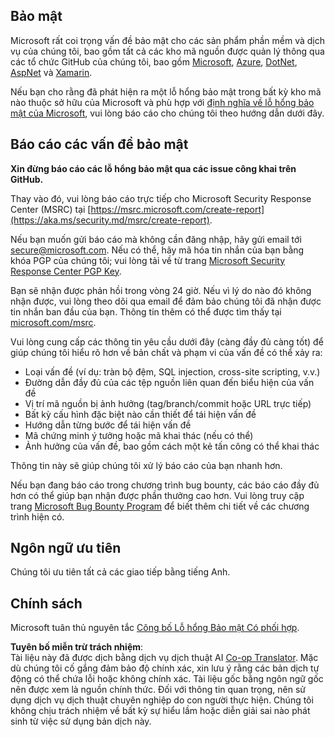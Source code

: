 <!--
CO_OP_TRANSLATOR_METADATA:
{
  "original_hash": "57f14126c1c6add76b3aef3844dfe4e3",
  "translation_date": "2025-05-09T04:19:55+00:00",
  "source_file": "SECURITY.md",
  "language_code": "vi"
}
-->
## Bảo mật

Microsoft rất coi trọng vấn đề bảo mật cho các sản phẩm phần mềm và dịch vụ của chúng tôi, bao gồm tất cả các kho mã nguồn được quản lý thông qua các tổ chức GitHub của chúng tôi, bao gồm [Microsoft](https://github.com/Microsoft), [Azure](https://github.com/Azure), [DotNet](https://github.com/dotnet), [AspNet](https://github.com/aspnet) và [Xamarin](https://github.com/xamarin).

Nếu bạn cho rằng đã phát hiện ra một lỗ hổng bảo mật trong bất kỳ kho mã nào thuộc sở hữu của Microsoft và phù hợp với [định nghĩa về lỗ hổng bảo mật của Microsoft](https://aka.ms/security.md/definition), vui lòng báo cáo cho chúng tôi theo hướng dẫn dưới đây.

## Báo cáo các vấn đề bảo mật

**Xin đừng báo cáo các lỗ hổng bảo mật qua các issue công khai trên GitHub.**

Thay vào đó, vui lòng báo cáo trực tiếp cho Microsoft Security Response Center (MSRC) tại [https://msrc.microsoft.com/create-report](https://aka.ms/security.md/msrc/create-report).

Nếu bạn muốn gửi báo cáo mà không cần đăng nhập, hãy gửi email tới [secure@microsoft.com](mailto:secure@microsoft.com). Nếu có thể, hãy mã hóa tin nhắn của bạn bằng khóa PGP của chúng tôi; vui lòng tải về từ trang [Microsoft Security Response Center PGP Key](https://aka.ms/security.md/msrc/pgp).

Bạn sẽ nhận được phản hồi trong vòng 24 giờ. Nếu vì lý do nào đó không nhận được, vui lòng theo dõi qua email để đảm bảo chúng tôi đã nhận được tin nhắn ban đầu của bạn. Thông tin thêm có thể được tìm thấy tại [microsoft.com/msrc](https://www.microsoft.com/msrc).

Vui lòng cung cấp các thông tin yêu cầu dưới đây (càng đầy đủ càng tốt) để giúp chúng tôi hiểu rõ hơn về bản chất và phạm vi của vấn đề có thể xảy ra:

  * Loại vấn đề (ví dụ: tràn bộ đệm, SQL injection, cross-site scripting, v.v.)
  * Đường dẫn đầy đủ của các tệp nguồn liên quan đến biểu hiện của vấn đề
  * Vị trí mã nguồn bị ảnh hưởng (tag/branch/commit hoặc URL trực tiếp)
  * Bất kỳ cấu hình đặc biệt nào cần thiết để tái hiện vấn đề
  * Hướng dẫn từng bước để tái hiện vấn đề
  * Mã chứng minh ý tưởng hoặc mã khai thác (nếu có thể)
  * Ảnh hưởng của vấn đề, bao gồm cách một kẻ tấn công có thể khai thác

Thông tin này sẽ giúp chúng tôi xử lý báo cáo của bạn nhanh hơn.

Nếu bạn đang báo cáo trong chương trình bug bounty, các báo cáo đầy đủ hơn có thể giúp bạn nhận được phần thưởng cao hơn. Vui lòng truy cập trang [Microsoft Bug Bounty Program](https://aka.ms/security.md/msrc/bounty) để biết thêm chi tiết về các chương trình hiện có.

## Ngôn ngữ ưu tiên

Chúng tôi ưu tiên tất cả các giao tiếp bằng tiếng Anh.

## Chính sách

Microsoft tuân thủ nguyên tắc [Công bố Lỗ hổng Bảo mật Có phối hợp](https://aka.ms/security.md/cvd).

**Tuyên bố miễn trừ trách nhiệm**:  
Tài liệu này đã được dịch bằng dịch vụ dịch thuật AI [Co-op Translator](https://github.com/Azure/co-op-translator). Mặc dù chúng tôi cố gắng đảm bảo độ chính xác, xin lưu ý rằng các bản dịch tự động có thể chứa lỗi hoặc không chính xác. Tài liệu gốc bằng ngôn ngữ gốc nên được xem là nguồn chính thức. Đối với thông tin quan trọng, nên sử dụng dịch vụ dịch thuật chuyên nghiệp do con người thực hiện. Chúng tôi không chịu trách nhiệm về bất kỳ sự hiểu lầm hoặc diễn giải sai nào phát sinh từ việc sử dụng bản dịch này.